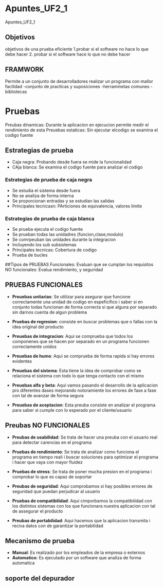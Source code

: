 # Apuntes_UF2_1
Apuntes_UF2_1

## Objetivos
objetivos de una prueba eficiente
1.probar si el software no hace lo que debe hacer
2. probar si el software hace lo que no debe hacer

## FRAMWORK
Permite a un conjunto de desarrolladores realizar un programa con mallor facilidad
-conjunto de practicas y suposiciones
-herraminetas comunes
-bibliotecas

# Pruebas
Preubas dinamicas: Durante la aplicacion en ejecucion permite medir el rendimiento de esta
Preuebas estaticas: Sin ejecutar elcodigo se examina el codigo fuente

## Estrategias de prueba
- Caja negra: Probando desde fuera se mide la funcionalidad
- CAja blanca: Se examina el codigo fuente para analizar el codigo

### Estrategias de prueba de caja negra
- Se estudia el sistema desde fuera
- No se analiza de forma interna
- Se proporcionan entradas y se estudian las salidas
- Principales tecnicasn: PArticiones de equivalencia, valores limite

### Estrategias de prueba de caja blanca
- Se prueba ejecuta el codigo fuente
- Se prueban todas las unidadres (funcion,clase,modulo)
- Se comrpeuban las unidades durante la integracion
- Incluyendo los sub subsistemas
- Principales tecnicas: Cobertura de codigo
- Prueba de bucles

##Tipos de PRUEBAS
Funcionales: Evaluan que se cumplan los requisitos
NO funcionales: Evalua rendimiento, y seguridad

## PRUEBAS FUNCIONALES
- **Preuebas unitarias**: Se utilizar para asegurar que funcione correctamente una unidad de codigo en
espeficifico i saber si en conjunto todas funcionan de forma correcta si que alguna por
separado sin darnos cuenta de algun problema

- **Pruebas de regresion**: consiste en buscar problemas que o fallas con la idea original
del producto

- **Preuebas de integracion**: Aqui se comprueba que todos los componenes que se hacen
por separado en un programa funcionen correctamente unidos

- **Preuebas de humo**: Aqui se comprueba de forma rapida si hay errores evidentes

- **Preuebas del sistema**: Esta tiene la idea de comprobar como se relaciona el sistema
con todo lo que tenga contacto con el mismo

- **Preuebas alfa y beta**: Aqui vamos pasando el desarrollo de la aplicacion pro 
diferentes dases mejorando notoramiente los errores de fase a fase con tal 
de avanzar de forma segura

- **Preuebas de aceptacion**: Esta preuba consiste en analizar el programa para saber si
cumple con lo esperado por el cliente/usuario

## Preubas NO FUNCIONALES
- **Preubas de usabilidad**: Se trata de hacer una preuba con el usuario real para
detectar carencias en el programa

- **Pruebas de rendimiento**: Se trata de analizar como funciona el programa en tiempo
reali i buscar soluciones para optimizar el programa i hacer que vaya con mayor
fluidez

- **Pruebas de stress**: Se trata de poner mucha presion en el programa i comprobar lo
que es capaz de soportar

- **Preubas de seguridad**: Aqui comprobamos si hay posibles errores de seguridad que
puedan perjudicar al usuario

- **Pruebas de compatibilidad**: Aqui cimporbamos la compatibilidad con los 
distintos sistemas con los que funcionara nuestra aplicacion con tal 
de assegurar el producto

- **Preubas de portabilidad**: Aqui hacemos que la aplicacion transmita i reciva datos con 
de garantizar la portabilidad

## Mecanismo de prueba
- **Manual**: Es realizado por los empleados de la empresa o externos
- **Automatico**: Es ejecutado por un software que analiza de forma 
automatica

## soporte del depurador
